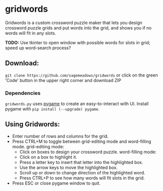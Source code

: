 # gridwords
Gridwords is a custom crossword puzzle maker that lets you design crossword puzzle grids and put words into the grid, and shows you if no words will fit in any slots.

**TODO:** Use tkinter to open window with possible words for slots in grid; speed up word-search process?

## Download:
`git clone https://github.com/sagemeadows/gridwords` or click on the green 'Code' button in the upper right corner and download ZIP

### Dependencies
`gridwords.py` uses [pygame](https://www.pygame.org/docs/) to create an easy-to-interact with UI. Install pygame with `pip install (--upgrade) pygame`.

## Using Gridwords:
- Enter number of rows and columns for the grid.
- Press CTRL+M to toggle between grid-editing mode and word-filling mode.
    grid-editing mode:
    - Click on boxes to design your crossword puzzle.
    word-filling mode:
    - Click on a box to highlight it.
    - Press a letter key to insert that letter into the highlighted box.
    - Use the arrow keys to move the highlighted box.
    - Scroll up or down to change direction of the highlighted word.
    - Press CTRL+P to see how many words will fit slots in the grid.
- Press ESC or close pygame window to quit.
